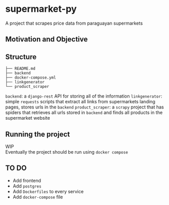 # supermarket-py
A project that scrapes price data from paraguayan supermarkets

## Motivation and Objective


## Structure

```
├── README.md
├── backend
├── docker-compose.yml
├── linkgenerator
└── product_scraper
```

`backend`: a `django-rest` API for storing all of the information
`linkgenerator`: simple `requests` scripts that extract all links from supermarkets landing pages, stores urls in the `backend`
`product_scraper`: a `scrapy` project that has spiders that retrieves all urls stored in `backend` and finds all products in the supermarket website

## Running the project
WIP  
Eventually the project should be run using `docker compose`

## TO DO
* Add frontend
* Add `postgres`
* Add `Dockerfiles` to every service
* Add `docker-compose` file